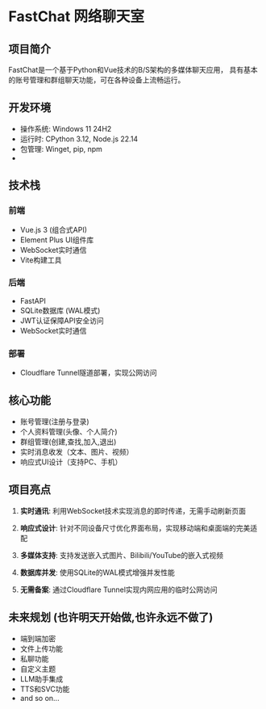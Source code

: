 # FastChat 网络聊天室

## 项目简介

FastChat是一个基于Python和Vue技术的B/S架构的多媒体聊天应用，
具有基本的账号管理和群组聊天功能，可在各种设备上流畅运行。

## 开发环境
- 操作系统: Windows 11 24H2
- 运行时: CPython 3.12, Node.js 22.14
- 包管理: Winget, pip, npm
- 

## 技术栈

### 前端
- Vue.js 3 (组合式API)
- Element Plus UI组件库
- WebSocket实时通信
- Vite构建工具

### 后端
- FastAPI
- SQLite数据库 (WAL模式)
- JWT认证保障API安全访问
- WebSocket实时通信

### 部署
- Cloudflare Tunnel隧道部署，实现公网访问

## 核心功能

- 账号管理(注册与登录)
- 个人资料管理(头像、个人简介)
- 群组管理(创建,查找,加入,退出)
- 实时消息收发（文本、图片、视频）
- 响应式UI设计（支持PC、手机）

## 项目亮点

1. **实时通讯**: 利用WebSocket技术实现消息的即时传递，无需手动刷新页面

2. **响应式设计**: 针对不同设备尺寸优化界面布局，实现移动端和桌面端的完美适配

3. **多媒体支持**: 支持发送嵌入式图片、Bilibili/YouTube的嵌入式视频

4. **数据库并发**: 使用SQLite的WAL模式增强并发性能

5. **无需备案**: 通过Cloudflare Tunnel实现内网应用的临时公网访问


## 未来规划 (也许明天开始做,也许永远不做了)

- 端到端加密
- 文件上传功能
- 私聊功能
- 自定义主题
- LLM助手集成
- TTS和SVC功能
- and so on...
